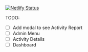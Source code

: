 [![Netlify Status](https://api.netlify.com/api/v1/badges/66e0d8be-e780-43ff-bbe2-1b52fbf06689/deploy-status)](https://app.netlify.com/sites/ecoly-2023/deploys)

TODO:

- [ ] Add modal to see Activity Report
- [ ] Admin Menu
- [ ] Activity Details
- [ ] Dashboard
